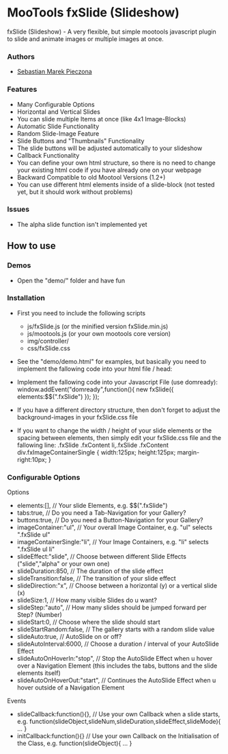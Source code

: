 MooTools fxSlide (Slideshow)
============================

fxSlide (Slideshow) - A very flexible, but simple mootools javascript plugin to slide and animate images or multiple images at once.

### Authors

* [Sebastian Marek Pieczona](http://www.iocron.com)

### Features

* Many Configurable Options
* Horizontal and Vertical Slides
* You can slide multiple Items at once (like 4x1 Image-Blocks)
* Automatic Slide Functionality
* Random Slide-Image Feature
* Slide Buttons and "Thumbnails" Functionality
* The slide buttons will be adjusted automatically to your slideshow
* Callback Functionality
* You can define your own html structure, so there is no need to change your existing html code if you have already one on your webpage
* Backward Compatible to old Mootool Versions (1.2+)
* You can use different html elements inside of a slide-block (not tested yet, but it should work without problems)

### Issues

  - The alpha slide function isn't implemented yet

How to use
----------

### Demos

* Open the "demo/" folder and have fun

### Installation

* First you need to include the following scripts
  * js/fxSlide.js (or the minified version fxSlide.min.js)
  * js/mootools.js (or your own mootools core version)
  * img/controller/
  * css/fxSlide.css

* See the "demo/demo.html" for examples, but basically you need to implement the fallowing code into your html file / head:
	<link rel="stylesheet" href="css/fxSlide.css" type="text/css" media="screen" />
	<script type="text/javascript" src="js/mootools.js"></script>
	<script type="text/javascript" src="js/fxSlide.js"></script>

* Implement the fallowing code into your Javascript File (use domready):
	window.addEvent("domready",function(){
		new fxSlide({ 
			elements:$$(".fxSlide")
		});
	});

* If you have a different directory structure, then don't forget to adjust the background-images in your fxSlide.css file

* If you want to change the width / height of your slide elements or the spacing between elements, then simply edit your fxSlide.css file and the fallowing line:
	.fxSlide .fxContent li,.fxSlide .fxContent div.fxImageContainerSingle { width:125px; height:125px; margin-right:10px; }

### Configurable Options

Options

* elements:[],					// Your slide Elements, e.g. $$(".fxSlide")
* tabs:true,					// Do you need a Tab-Navigation for your Gallery?
* buttons:true,					// Do you need a Button-Navigation for your Gallery?
* imageContainer:"ul",				// Your overall Image Container, e.g. "ul" selects ".fxSlide ul"
* imageContainerSingle:"li",			// Your Image Containers, e.g. "li" selects ".fxSlide ul li"
* slideEffect:"slide",				// Choose between different Slide Effects ("slide","alpha" or your own one)
* slideDuration:850,				// The duration of the slide effect
* slideTransition:false,			// The transition of your slide effect
* slideDirection:"x",				// Choose between a horizontal (y) or a vertical slide (x)
* slideSize:1,					// How many visible Slides do u want?
* slideStep:"auto",				// How many slides should be jumped forward per Step? (Number)
* slideStart:0,					// Choose where the slide should start
* slideStartRandom:false,			// The gallery starts with a random slide value
* slideAuto:true,				// AutoSlide on or off?
* slideAutoInterval:6000,			// Choose a duration / interval of your AutoSlide Effect
* slideAutoOnHoverIn:"stop",			// Stop the AutoSlide Effect when u hover over a Navigation Element (this includes the tabs, buttons and the slide elements itself)
* slideAutoOnHoverOut:"start",			// Continues the AutoSlide Effect when u hover outside of a Navigation Element

Events

* slideCallback:function(){},			// Use your own Callback when a slide starts, e.g. function(slideObject,slideNum,slideDuration,slideEffect,slideMode){ ... }
* initCallback:function(){}			// Use your own Callback on the Initialisation of the Class, e.g. function(slideObject){ ... }

